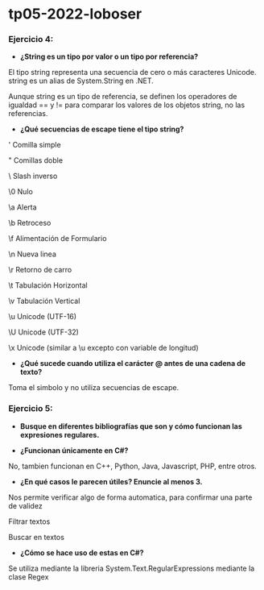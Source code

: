 # tp05-2022-loboser

### Ejercicio 4:

* **¿String es un tipo por valor o un tipo por referencia?**

El tipo string representa una secuencia de cero o más caracteres Unicode. string es un alias de System.String en .NET.

Aunque string es un tipo de referencia, se definen los operadores de igualdad == y != para comparar los valores de los objetos string, no las referencias.

* **¿Qué secuencias de escape tiene el tipo string?**


\'	Comilla simple

\"	Comillas doble

\\	Slash inverso

\0	Nulo

\a	Alerta

\b	Retroceso

\f	Alimentación de Formulario

\n	Nueva linea

\r	Retorno de carro

\t	Tabulación Horizontal

\v	Tabulación Vertical

\u	Unicode (UTF-16)

\U	Unicode (UTF-32)

\x	Unicode (similar a \u excepto con variable de longitud)


* **¿Qué sucede cuando utiliza el carácter @ antes de una cadena de texto?**

Toma el simbolo y no utiliza secuencias de escape.

### Ejercicio 5:

* **Busque en diferentes bibliografías que son y cómo funcionan las expresiones regulares.**

* **¿Funcionan únicamente en C#?**

No, tambien funcionan en C++, Python, Java, Javascript, PHP, entre otros.

* **¿En qué casos le parecen útiles? Enuncie al menos 3.**

Nos permite verificar algo de forma automatica, para confirmar una parte de validez

Filtrar textos

Buscar en textos

* **¿Cómo se hace uso de estas en C#?**

Se utiliza mediante la libreria System.Text.RegularExpressions mediante la clase Regex